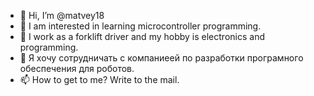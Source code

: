 - 👋 Hi, I’m @matvey18
- 👀 I am interested in learning microcontroller programming.
- 🌱 I work as a forklift driver and my hobby is electronics and programming.
- 💞️ Я хочу сотрудничать с компаниеей по разработки програмного обеспечения для роботов.
- 📫 How to get to me? Write to the mail.

<!---
matvey18/matvey18 is a ✨ special ✨ repository because its `README.md` (this file) appears on your GitHub profile.
You can click the Preview link to take a look at your changes.
--->
